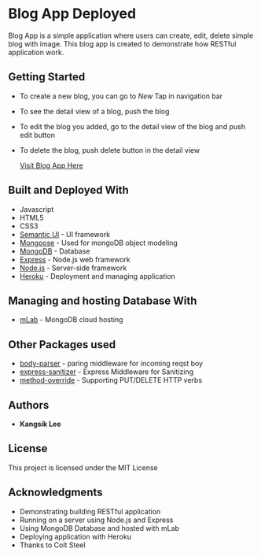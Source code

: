 # Blog App Deployed

Blog App is a simple application where users can create, edit, delete simple blog with image.
This blog app is created to demonstrate how RESTful application work.

## Getting Started

* To create a new blog, you can go to *New* Tap in navigation bar
* To see the detail view of a blog, push the blog
* To edit the blog you added, go to the detail view of the blog and push edit button
* To delete the blog, push delete button in the detail view

   [Visit Blog App Here](https://blog-app-kangsik-lee.herokuapp.com/)

## Built and Deployed With

* Javascript
* HTML5
* CSS3
* [Semantic UI](https://semantic-ui.com/) - UI framework
* [Mongoose](http://mongoosejs.com/) - Used for mongoDB object modeling
* [MongoDB](https://www.mongodb.com/) - Database
* [Express](https://expressjs.com/) - Node.js web framework
* [Node.js](https://nodejs.org/en/) - Server-side framework
* [Heroku](https://devcenter.heroku.com/categories/reference) - Deployment and managing application

## Managing and hosting Database With
* [mLab](http://docs.mlab.com/connecting/) - MongoDB cloud hosting


## Other Packages used
* [body-parser](https://www.npmjs.com/package/body-parser) - paring middleware for incoming reqst boy
* [express-sanitizer](https://www.npmjs.com/package/express-sanitizer) - Express Middleware for Sanitizing
* [method-override](https://www.npmjs.com/package/method-override) - Supporting PUT/DELETE HTTP verbs

## Authors

* **Kangsik Lee** 

## License

This project is licensed under the MIT License

## Acknowledgments

* Demonstrating building RESTful application
* Running on a server using Node.js and Express
* Using MongoDB Database and hosted with mLab
* Deploying application with Heroku
* Thanks to Colt Steel

